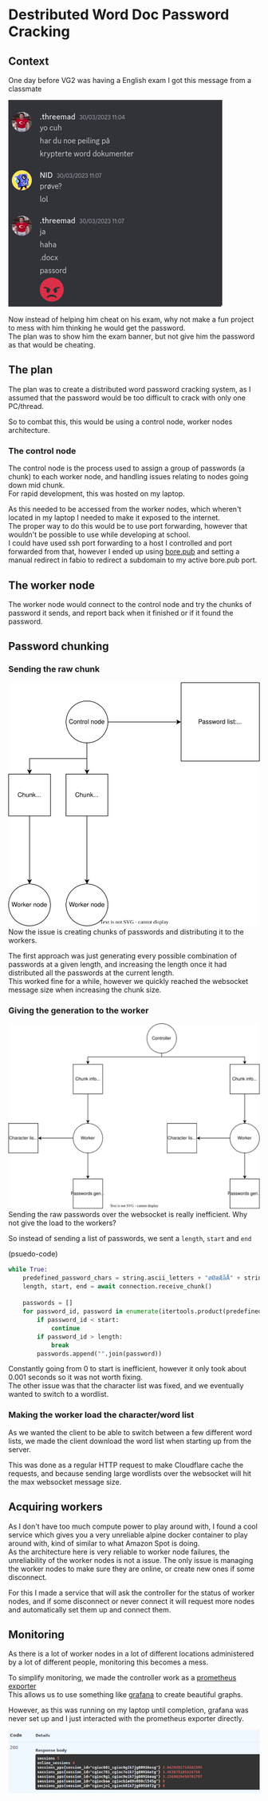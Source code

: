 # Destributed Word Doc Password Cracking
## Context
One day before VG2 was having a English exam I got this message from a classmate  

![classmate asking for help on cracking a exam password](images/pawel-word-password.png)  

Now instead of helping him cheat on his exam, why not make a fun project to mess with him thinking he would get the password.  
The plan was to show him the exam banner, but not give him the password as that would be cheating.  

## The plan
The plan was to create a distributed word password cracking system, as I assumed that the password would be too difficult to crack with only one PC/thread.  

So to combat this, this would be using a control node, worker nodes architecture.  

### The control node
The control node is the process used to assign a group of passwords (a chunk) to each worker node, and handling issues relating to nodes going down mid chunk.  
For rapid development, this was hosted on my laptop.  

As this needed to be accessed from the worker nodes, which wheren't located in my laptop I needed to make it exposed to the internet.  
The proper way to do this would be to use port forwarding, however that wouldn't be possible to use while developing at school.  
I could have used ssh port forwarding to a host I controlled and port forwarded from that, however I ended up using [bore.pub](https://bore.pub) and setting a manual redirect in fabio to redirect a subdomain to my active bore.pub port.  

## The worker node
The worker node would connect to the control node and try the chunks of password it sends, and report back when it finished or if it found the password.  

## Password chunking
### Sending the raw chunk
![](images/controller-generated-chunks.svg)  
Now the issue is creating chunks of passwords and distributing it to the workers.  

The first approach was just generating every possible combination of passwords at a given length, and increasing the length once it had distributed all the passwords at the current length.  
This worked fine for a while, however we quickly reached the websocket message size when increasing the chunk size.  

### Giving the generation to the worker
![](images/worker-generated-chunks.svg)  
Sending the raw passwords over the websocket is really inefficient. Why not give the load to the workers?  

So instead of sending a list of passwords, we sent a `length`, `start` and `end`  

(psuedo-code)  
```py
while True:
    predefined_password_chars = string.ascii_letters + "øØæÆåÅ" + string.digits
    length, start, end = await connection.receive_chunk()
    
    passwords = []
    for password_id, password in enumerate(itertools.product(predefined_password_chars, repeat=length)):
        if password_id < start:
            continue
        if password_id > length:
            break
        passwords.append("".join(password))
```

Constantly going from 0 to start is inefficient, however it only took about 0.001 seconds so it was not worth fixing.  
The other issue was that the character list was fixed, and we eventually wanted to switch to a wordlist.  

### Making the worker load the character/word list
As we wanted the client to be able to switch between a few different word lists, we made the client download the word list when starting up from the server.  

This was done as a regular HTTP request to make Cloudflare cache the requests, and because sending large wordlists over the websocket will hit the max websocket message size.

## Acquiring workers
As I don't have too much compute power to play around with, I found a cool service which gives you a very unreliable alpine docker container to play around with, kind of similar to what Amazon Spot is doing.  
As the architecture here is very reliable to worker node failures, the unreliability of the worker nodes is not a issue. The only issue is managing the worker nodes to make sure they are online, or create new ones if some disconnect.  

For this I made a service that will ask the controller for the status of worker nodes, and if some disconnect or never connect it will request more nodes and automatically set them up and connect them.  

## Monitoring
As there is a lot of worker nodes in a lot of different locations administered by a lot of different people, monitoring this becomes a mess.

To simplify monitoring, we made the controller work as a [prometheus exporter](https://en.wikipedia.org/wiki/Prometheus_(software))  
This allows us to use something like [grafana](https://en.wikipedia.org/wiki/Grafana) to create beautiful graphs.

However, as this was running on my laptop until completion, grafana was never set up and I just interacted with the prometheus exporter directly.

![](images/prometheus-exporter-output.png)

